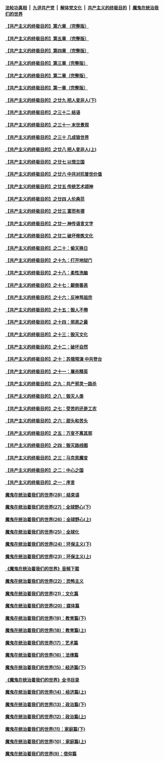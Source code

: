 ####  [法轮功真相](../../../../basic/blob/master/README.md?t=05031801) &nbsp;|&nbsp; [九评共产党](../../../../9ping.md/blob/master/README.md?t=05031801) &nbsp;|&nbsp; [解体党文化](../../../../jtdwh.md/blob/master/README.md?t=05031801)  &nbsp;|&nbsp; [共产主义的终极目的](../../../../gczydzjmd.md/blob/master/README.md?t=05031801) &nbsp;|&nbsp; [魔鬼在统治我们的世界](../../../../mgztzwmdsj.md/blob/master/README.md?t=05031801) 

#### [【共产主义的终极目的】第六章 （完整版）](../pages/nsc422/n11428913.md?t=05031801) 

#### [【共产主义的终极目的】第五章 （完整版）](../pages/nsc422/n11428912.md?t=05031801) 

#### [【共产主义的终极目的】第四章 （完整版）](../pages/nsc422/n11428907.md?t=05031801) 

#### [【共产主义的终极目的】第三章（完整版）](../pages/nsc422/n11428848.md?t=05031801) 

#### [【共产主义的终极目的】第二章（完整版）](../pages/nsc422/n11428831.md?t=05031801) 

#### [【共产主义的终极目的】第一章（完整版）](../pages/nsc422/n11417651.md?t=05031801) 

#### [【共产主义的终极目的】之廿九 把人变非人(下)](../pages/nsc422/n11344140.md?t=05031801) 

#### [【共产主义的终极目的】之三十二 结语](../pages/nsc422/n11360535.md?t=05031801) 

#### [【共产主义的终极目的】之三十一 末世景观](../pages/nsc422/n11351129.md?t=05031801) 

#### [【共产主义的终极目的】之三十 几成狼世界](../pages/nsc422/n11348280.md?t=05031801) 

#### [【共产主义的终极目的】之廿八 把人变非人(上)](../pages/nsc422/n11340492.md?t=05031801) 

#### [【共产主义的终极目的】之廿七 以恨立国](../pages/nsc422/n11336944.md?t=05031801) 

#### [【共产主义的终极目的】之廿六 中共对抗普世价值](../pages/nsc422/n11324785.md?t=05031801) 

#### [【共产主义的终极目的】之廿五 传统艺术颂神](../pages/nsc422/n11296396.md?t=05031801) 

#### [【共产主义的终极目的】之廿四 人伦典范](../pages/nsc422/n11296397.md?t=05031801) 

#### [【共产主义的终极目的】之廿三 富而有德](../pages/nsc422/n11283598.md?t=05031801) 

#### [【共产主义的终极目的】之廿一 神传语言文字](../pages/nsc422/n11263265.md?t=05031801) 

#### [【共产主义的终极目的】之廿二 破坏修炼文化](../pages/nsc422/n11245728.md?t=05031801) 

#### [【共产主义的终极目的】之二十：偷天换日](../pages/nsc422/n11238846.md?t=05031801) 

#### [【共产主义的终极目的】之十九：打开地狱门](../pages/nsc422/n11206376.md?t=05031801) 

#### [【共产主义的终极目的】之十八：柔性洗脑](../pages/nsc422/n11199994.md?t=05031801) 

#### [【共产主义的终极目的】之十七：颠倒善恶](../pages/nsc422/n11179782.md?t=05031801) 

#### [【共产主义的终极目的】之十六：反神骂祖宗](../pages/nsc422/n11166798.md?t=05031801) 

#### [【共产主义的终极目的】之十五：毁人不倦](../pages/nsc422/n11166792.md?t=05031801) 

#### [【共产主义的终极目的】之十四：邪恶之最](../pages/nsc422/n11150249.md?t=05031801) 

#### [【共产主义的终极目的】之十三：毁灭文化](../pages/nsc422/n11135227.md?t=05031801) 

#### [【共产主义的终极目的】之十二：破坏自然](../pages/nsc422/n11135214.md?t=05031801) 

#### [【共产主义的终极目的】之十：苏俄预演 中共登台](../pages/nsc422/n11118424.md?t=05031801) 

#### [【共产主义的终极目的】之十一：屠杀精英](../pages/nsc422/n11118442.md?t=05031801) 

#### [【共产主义的终极目的】之九：共产邪灵一路杀](../pages/nsc422/n11114139.md?t=05031801) 

#### [【共产主义的终极目的】之八：毁灭人类](../pages/nsc422/n11108503.md?t=05031801) 

#### [【共产主义的终极目的】之七：受苦的还是工农](../pages/nsc422/n11101809.md?t=05031801) 

#### [【共产主义的终极目的】之六：甜头和苦头](../pages/nsc422/n11096971.md?t=05031801) 

#### [【共产主义的终极目的】之五：万变不离其邪](../pages/nsc422/n11091285.md?t=05031801) 

#### [【共产主义的终极目的】之四：毁灭路线图](../pages/nsc422/n11086284.md?t=05031801) 

#### [【共产主义的终极目的】之三：马克思魔变](../pages/nsc422/n11061941.md?t=05031801) 

#### [【共产主义的终极目的】之二：中心之国](../pages/nsc422/n11047728.md?t=05031801) 

#### [【共产主义的终极目的】之一：序言](../pages/nsc422/n11086077.md?t=05031801) 

#### [魔鬼在统治着我们的世界(28)：结束语](../pages/nsc422/n10936246.md?t=05031801) 

#### [魔鬼在统治着我们的世界(27)：全球野心(下)](../pages/nsc422/n10928319.md?t=05031801) 

#### [魔鬼在统治着我们的世界(26)：全球野心(上)](../pages/nsc422/n10900318.md?t=05031801) 

#### [魔鬼在统治着我们的世界(25)：全球化](../pages/nsc422/n10788205.md?t=05031801) 

#### [魔鬼在统治着我们的世界(24)：环保主义(下)](../pages/nsc422/n10695307.md?t=05031801) 

#### [魔鬼在统治着我们的世界(23)：环保主义(上)](../pages/nsc422/n10688613.md?t=05031801) 

#### [《魔鬼在统治着我们的世界》音频下载](../pages/nsc422/n10635553.md?t=05031801) 

#### [魔鬼在统治着我们的世界(22)：恐怖主义](../pages/nsc422/n10614727.md?t=05031801) 

#### [魔鬼在统治着我们的世界(21)：文化篇](../pages/nsc422/n10597706.md?t=05031801) 

#### [魔鬼在统治着我们的世界(20)：媒体篇](../pages/nsc422/n10586579.md?t=05031801) 

#### [魔鬼在统治着我们的世界(19)：教育篇(下)](../pages/nsc422/n10564808.md?t=05031801) 

#### [魔鬼在统治着我们的世界(18)：教育篇(上)](../pages/nsc422/n10526970.md?t=05031801) 

#### [魔鬼在统治着我们的世界(17)：艺术篇](../pages/nsc422/n10499093.md?t=05031801) 

#### [魔鬼在统治着我们的世界(16)：法律篇](../pages/nsc422/n10485969.md?t=05031801) 

#### [魔鬼在统治着我们的世界(15)：经济篇(下)](../pages/nsc422/n10469975.md?t=05031801) 

#### [《魔鬼在统治着我们的世界》全书目录](../pages/nsc422/n10464261.md?t=05031801) 

#### [魔鬼在统治着我们的世界(14)：经济篇(上)](../pages/nsc422/n10457370.md?t=05031801) 

#### [魔鬼在统治着我们的世界(13)：政治篇(下)](../pages/nsc422/n10448270.md?t=05031801) 

#### [魔鬼在统治着我们的世界(12)：政治篇(上)](../pages/nsc422/n10444576.md?t=05031801) 

#### [魔鬼在统治着我们的世界(11)：家庭篇(下)](../pages/nsc422/n10440961.md?t=05031801) 

#### [魔鬼在统治着我们的世界(10)：家庭篇(上)](../pages/nsc422/n10435448.md?t=05031801) 

#### [魔鬼在统治着我们的世界(9)：信仰篇](../pages/nsc422/n10432159.md?t=05031801) 

